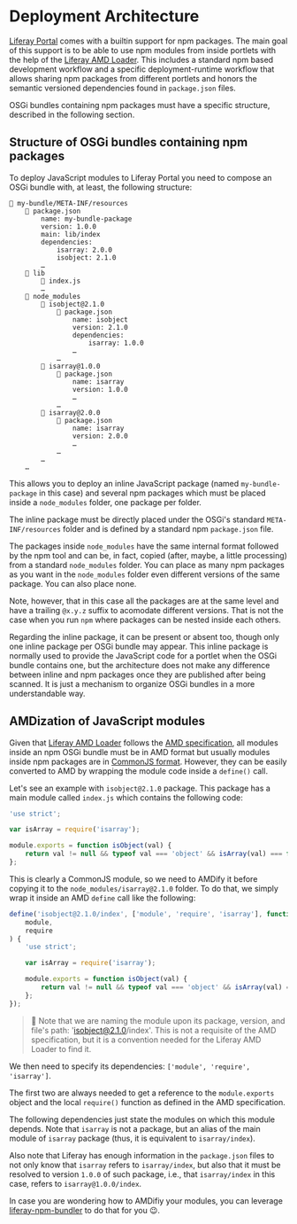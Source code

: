 # Deployment Architecture

[Liferay Portal](https://github.com/liferay/liferay-portal) comes with a builtin
support for npm packages. The main goal of this support is to be able to use
npm modules from inside portlets with the help of the
[Liferay AMD Loader](https://www.npmjs.com/package/@liferay/amd-loader). This
includes a standard npm based development workflow and a specific
deployment-runtime workflow that allows sharing npm packages from different
portlets and honors the semantic versioned dependencies found in `package.json`
files.

OSGi bundles containing npm packages must have a specific structure, described
in the following section.

## Structure of OSGi bundles containing npm packages

To deploy JavaScript modules to Liferay Portal you need to compose an OSGi
bundle with, at least, the following structure:

```
📂 my-bundle/META-INF/resources
    📄 package.json
        name: my-bundle-package
        version: 1.0.0
        main: lib/index
        dependencies:
            isarray: 2.0.0
            isobject: 2.1.0
        …
    📂 lib
        📄 index.js
        …
    📂 node_modules
        📂 isobject@2.1.0
            📄 package.json
                name: isobject
                version: 2.1.0
                dependencies:
                    isarray: 1.0.0
                …
            …
        📂 isarray@1.0.0
            📄 package.json
                name: isarray
                version: 1.0.0
                …
            …
        📂 isarray@2.0.0
            📄 package.json
                name: isarray
                version: 2.0.0
                …
            …
        …
    …
```

This allows you to deploy an inline JavaScript package (named
`my-bundle-package` in this case) and several npm packages which must be placed
inside a `node_modules` folder, one package per folder.

The inline package must be directly placed under the OSGi's standard
`META-INF/resources` folder and is defined by a standard npm `package.json`
file.

The packages inside `node_modules` have the same internal format followed by
the npm tool and can be, in fact, copied (after, maybe, a little processing)
from a standard `node_modules` folder. You can place as many npm packages as
you want in the `node_modules` folder even different versions of the same
package. You can also place none.

Note, however, that in this case all the packages are at the same level and
have a trailing `@x.y.z` suffix to acomodate different versions. That is not
the case when you run `npm` where packages can be nested inside each others.

Regarding the inline package, it can be present or absent too, though only one
inline package per OSGi bundle may appear. This inline package is normally used
to provide the JavaScript code for a portlet when the OSGi bundle contains one,
but the architecture does not make any difference between inline and npm
packages once they are published after being scanned. It is just a mechanism to
organize OSGi bundles in a more understandable way.

## AMDization of JavaScript modules

Given that
[Liferay AMD Loader](https://www.npmjs.com/package/@liferay/amd-loader) follows
the [AMD specification](https://github.com/amdjs/amdjs-api/blob/master/AMD.md),
all modules inside an npm OSGi bundle must be in AMD format but usually modules
inside npm packages are in
[CommonJS format](https://nodejs.org/api/modules.html). However, they can be
easily converted to AMD by wrapping the module code inside a `define()` call.

Let's see an example with `isobject@2.1.0` package. This package has a main
module called `index.js` which contains the following code:

```javascript
'use strict';

var isArray = require('isarray');

module.exports = function isObject(val) {
	return val != null && typeof val === 'object' && isArray(val) === false;
};
```

This is clearly a CommonJS module, so we need to AMDify it before copying it to
the `node_modules/isarray@2.1.0` folder. To do that, we simply wrap it inside
an AMD `define` call like the following:

```javascript
define('isobject@2.1.0/index', ['module', 'require', 'isarray'], function (
	module,
	require
) {
	'use strict';

	var isArray = require('isarray');

	module.exports = function isObject(val) {
		return val != null && typeof val === 'object' && isArray(val) === false;
	};
});
```

> 👀 Note that we are naming the module upon its package, version, and file's
> path: 'isobject@2.1.0/index'. This is not a requisite of the AMD
> specification, but it is a convention needed for the Liferay AMD Loader to
> find it.

We then need to specify its dependencies: `['module', 'require', 'isarray']`.

The first two are always needed to get a reference to the `module.exports`
object and the local `require()` function as defined in the AMD specification.

The following dependencies just state the modules on which this module depends.
Note that `isarray` is not a package, but an alias of the main module of
`isarray` package (thus, it is equivalent to `isarray/index`).

Also note that Liferay has enough information in the `package.json` files to
not only know that `isarray` refers to `isarray/index`, but also that it must
be resolved to version `1.0.0` of such package, i.e., that `isarray/index` in
this case, refers to `isarray@1.0.0/index`.

In case you are wondering how to AMDifiy your modules, you can leverage
[liferay-npm-bundler](https://github.com/liferay/liferay-frontend-projects/tree/master/maintenance/projects/js-toolkit/packages/liferay-npm-bundler)
to do that for you 😉.
